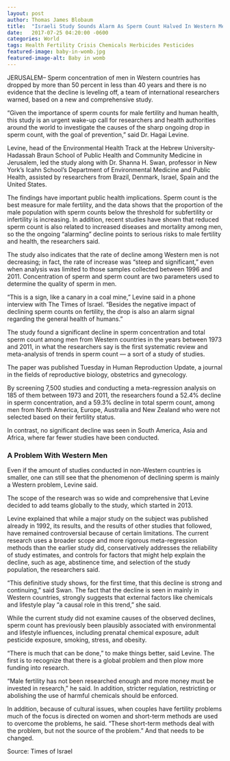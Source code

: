 ```yaml
---
layout: post
author: Thomas James Blobaum 
title:  "Israeli Study Sounds Alarm As Sperm Count Halved In Western Men"
date:   2017-07-25 04:20:00 -0600
categories: World
tags: Health Fertility Crisis Chemicals Herbicides Pesticides
featured-image: baby-in-womb.jpg
featured-image-alt: Baby in womb
---
```

JERUSALEM– Sperm concentration of men in Western countries has dropped by more than 50 percent in less than 40 years and there is no evidence that the decline is leveling off, a team of international researchers warned, based on a new and comprehensive study.

“Given the importance of sperm counts for male fertility and human health, this study is an urgent wake-up call for researchers and health authorities around the world to investigate the causes of the sharp ongoing drop in sperm count, with the goal of prevention,” said Dr. Hagai Levine.

Levine, head of the Environmental Health Track at the Hebrew University-Hadassah Braun School of Public Health and Community Medicine in Jerusalem, led the study along with Dr. Shanna H. Swan, professor in New York’s Icahn School’s Department of Environmental Medicine and Public Health, assisted by researchers from Brazil, Denmark, Israel, Spain and the United States.

The findings have important public health implications. Sperm count is the best measure for male fertility, and the data shows that the proportion of the male population with sperm counts below the threshold for subfertility or infertility is increasing. In addition, recent studies have shown that reduced sperm count is also related to increased diseases and mortality among men, so the the ongoing “alarming” decline points to serious risks to male fertility and health, the researchers said.

The study also indicates that the rate of decline among Western men is not decreasing; in fact, the rate of increase was “steep and significant,” even when analysis was limited to those samples collected between 1996 and 2011. Concentration of sperm and sperm count are two parameters used to determine the quality of sperm in men.

“This is a sign, like a canary in a coal mine,” Levine said in a phone interview with The Times of Israel. “Besides the negative impact of declining sperm counts on fertility, the drop is also an alarm signal regarding the general health of humans.”

The study found a significant decline in sperm concentration and total sperm count among men from Western countries in the years between 1973 and 2011, in what the researchers say is the first systematic review and meta-analysis of trends in sperm count — a sort of a study of studies.

The paper was published Tuesday in Human Reproduction Update, a journal in the fields of reproductive biology, obstetrics and gynecology.

By screening 7,500 studies and conducting a meta-regression analysis on 185 of them between 1973 and 2011, the researchers found a 52.4% decline in sperm concentration, and a 59.3% decline in total sperm count, among men from North America, Europe, Australia and New Zealand who were not selected based on their fertility status.

In contrast, no significant decline was seen in South America, Asia and Africa, where far fewer studies have been conducted.

### A Problem With Western Men

Even if the amount of studies conducted in non-Western countries is smaller, one can still see that the phenomenon of declining sperm is mainly a Western problem, Levine said.

The scope of the research was so wide and comprehensive that Levine decided to add teams globally to the study, which started in 2013.

Levine explained that while a major study on the subject was published already in 1992, its results, and the results of other studies that followed, have remained controversial because of certain limitations. The current research uses a broader scope and more rigorous meta-regression methods than the earlier study did, conservatively addresses the reliability of study estimates, and controls for factors that might help explain the decline, such as age, abstinence time, and selection of the study population, the researchers said.

“This definitive study shows, for the first time, that this decline is strong and continuing,” said Swan. The fact that the decline is seen in mainly in Western countries, strongly suggests that external factors like chemicals and lifestyle play “a causal role in this trend,” she said.

While the current study did not examine causes of the observed declines, sperm count has previously been plausibly associated with environmental and lifestyle influences, including prenatal chemical exposure, adult pesticide exposure, smoking, stress, and obesity.

“There is much that can be done,” to make things better, said Levine. The first is to recognize that there is a global problem and then plow more funding into research.

“Male fertility has not been researched enough and more money must be invested in research,” he said. In addition, stricter regulation, restricting or abolishing the use of harmful chemicals should be enforced.

In addition, because of cultural issues, when couples have fertility problems much of the focus is directed on women and short-term methods are used to overcome the problems, he said. “These short-term methods deal with the problem, but not the source of the problem.” And that needs to be changed.

Source: Times of Israel

<a href="https://www.timesofisrael.com/israeli-study-sounds-alarm-as-sperm-count-halved-in-western-men/" data-iframely-url></a>
